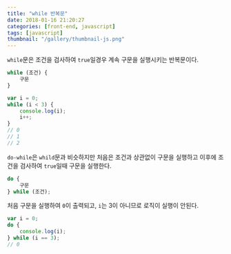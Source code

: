 ```yaml
---
title: "while 반복문"
date: 2018-01-16 21:20:27
categories: [front-end, javascript]
tags: [javascript]
thumbnail: "/gallery/thumbnail-js.png"
---
```


`while`문은 조건을 검사하여 `true`일경우 계속 구문을 실행시키는 반복문이다.

<!-- more -->

```javascript
while (조건) {
    구문
}
```

```javascript
var i = 0;
while (i < 3) {
    console.log(i);
    i++;
}
// 0
// 1
// 2
```

`do-while`은 `whild`문과 비슷하지만 처음은 조건과 상관없이 구문을 실행하고 이후에 조건을 검사하여 `true`일때 구문을 실행한다.

```javascript
do {
    구문
} while (조건);
```

처음 구문을 실행하여 `0`이 출력되고, `i`는 3이 아니므로 로직이 실행이 안된다.
```javascript
var i = 0;
do {
    console.log(i);
} while (i == 3);
// 0
```
